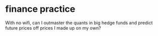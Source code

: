 # finance practice
 With no wifi, can I outmaster the quants in big hedge funds and predict future prices off prices I made up on my own?
